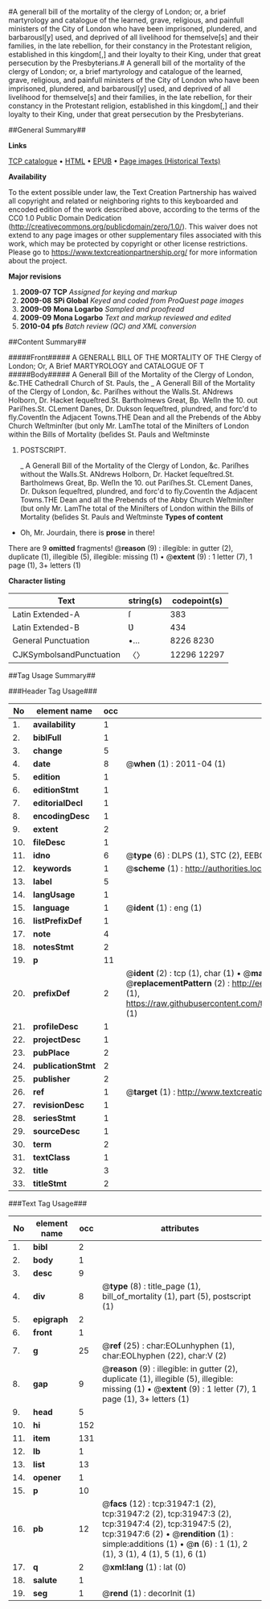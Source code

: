#A generall bill of the mortality of the clergy of London; or, a brief martyrology and catalogue of the learned, grave, religious, and painfull ministers of the City of London who have been imprisoned, plundered, and barbarousl[y] used, and deprived of all livelihood for themselve[s] and their families, in the late rebellion, for their constancy in the Protestant religion, established in this kingdom[,] and their loyalty to their King, under that great persecution by the Presbyterians.#
A generall bill of the mortality of the clergy of London; or, a brief martyrology and catalogue of the learned, grave, religious, and painfull ministers of the City of London who have been imprisoned, plundered, and barbarousl[y] used, and deprived of all livelihood for themselve[s] and their families, in the late rebellion, for their constancy in the Protestant religion, established in this kingdom[,] and their loyalty to their King, under that great persecution by the Presbyterians.

##General Summary##

**Links**

[TCP catalogue](http://www.ota.ox.ac.uk/tcp/)  • 
[HTML](http://tei.it.ox.ac.uk/tcp/Texts-HTML/free/A42/A42604.html)  • 
[EPUB](http://tei.it.ox.ac.uk/tcp/Texts-EPUB/free/A42/A42604.epub) • 
[Page images (Historical Texts)](https://historicaltexts.jisc.ac.uk/eebo-99827527e)

**Availability**

To the extent possible under law, the Text Creation Partnership has waived all copyright and related or neighboring rights to this keyboarded and encoded edition of the work described above, according to the terms of the CC0 1.0 Public Domain Dedication (http://creativecommons.org/publicdomain/zero/1.0/). This waiver does not extend to any page images or other supplementary files associated with this work, which may be protected by copyright or other license restrictions. Please go to https://www.textcreationpartnership.org/ for more information about the project.

**Major revisions**

1. __2009-07__ __TCP__ *Assigned for keying and markup*
1. __2009-08__ __SPi Global__ *Keyed and coded from ProQuest page images*
1. __2009-09__ __Mona Logarbo__ *Sampled and proofread*
1. __2009-09__ __Mona Logarbo__ *Text and markup reviewed and edited*
1. __2010-04__ __pfs__ *Batch review (QC) and XML conversion*

##Content Summary##

#####Front#####
A GENERALL BILL OF THE MORTALITY OF THE Clergy of London; Or, A Brief MARTYROLOGY and CATALOGUE OF T
#####Body#####
A Generall Bill of the Mortality of the Clergy of London, &c.THE Cathedrall Church of St. Pauls, the
    _ A Generall Bill of the Mortality of the Clergy of London, &c.
Pariſhes without the Walls.St. ANdrews Holborn, Dr. Hacket ſequeſtred.St. Bartholmews Great, Bp. WeſIn the 10. out Pariſhes.St. CLement Danes, Dr. Dukson ſequeſtred, plundred, and forc'd to fly.CoventIn the Adjacent Towns.THE Dean and all the Prebends of the Abby Church Weſtminſter (but only Mr. LamThe total of the Miniſters of London within the Bills of Mortality (beſides St. Pauls and Weſtminste
1. POSTSCRIPT.

    _ A Generall Bill of the Mortality of the Clergy of London, &c.
Pariſhes without the Walls.St. ANdrews Holborn, Dr. Hacket ſequeſtred.St. Bartholmews Great, Bp. WeſIn the 10. out Pariſhes.St. CLement Danes, Dr. Dukson ſequeſtred, plundred, and forc'd to fly.CoventIn the Adjacent Towns.THE Dean and all the Prebends of the Abby Church Weſtminſter (but only Mr. LamThe total of the Miniſters of London within the Bills of Mortality (beſides St. Pauls and Weſtminste
**Types of content**

  * Oh, Mr. Jourdain, there is **prose** in there!

There are 9 **omitted** fragments! 
 @__reason__ (9) : illegible: in gutter (2), duplicate (1), illegible (5), illegible: missing (1)  •  @__extent__ (9) : 1 letter (7), 1 page (1), 3+ letters (1)

**Character listing**


|Text|string(s)|codepoint(s)|
|---|---|---|
|Latin Extended-A|ſ|383|
|Latin Extended-B|Ʋ|434|
|General Punctuation|•…|8226 8230|
|CJKSymbolsandPunctuation|〈〉|12296 12297|

##Tag Usage Summary##

###Header Tag Usage###

|No|element name|occ|attributes|
|---|---|---|---|
|1.|__availability__|1||
|2.|__biblFull__|1||
|3.|__change__|5||
|4.|__date__|8| @__when__ (1) : 2011-04 (1)|
|5.|__edition__|1||
|6.|__editionStmt__|1||
|7.|__editorialDecl__|1||
|8.|__encodingDesc__|1||
|9.|__extent__|2||
|10.|__fileDesc__|1||
|11.|__idno__|6| @__type__ (6) : DLPS (1), STC (2), EEBO-CITATION (1), PROQUEST (1), VID (1)|
|12.|__keywords__|1| @__scheme__ (1) : http://authorities.loc.gov/ (1)|
|13.|__label__|5||
|14.|__langUsage__|1||
|15.|__language__|1| @__ident__ (1) : eng (1)|
|16.|__listPrefixDef__|1||
|17.|__note__|4||
|18.|__notesStmt__|2||
|19.|__p__|11||
|20.|__prefixDef__|2| @__ident__ (2) : tcp (1), char (1)  •  @__matchPattern__ (2) : ([0-9\-]+):([0-9IVX]+) (1), (.+) (1)  •  @__replacementPattern__ (2) : http://eebo.chadwyck.com/downloadtiff?vid=$1&page=$2 (1), https://raw.githubusercontent.com/textcreationpartnership/Texts/master/tcpchars.xml#$1 (1)|
|21.|__profileDesc__|1||
|22.|__projectDesc__|1||
|23.|__pubPlace__|2||
|24.|__publicationStmt__|2||
|25.|__publisher__|2||
|26.|__ref__|1| @__target__ (1) : http://www.textcreationpartnership.org/docs/. (1)|
|27.|__revisionDesc__|1||
|28.|__seriesStmt__|1||
|29.|__sourceDesc__|1||
|30.|__term__|2||
|31.|__textClass__|1||
|32.|__title__|3||
|33.|__titleStmt__|2||


###Text Tag Usage###

|No|element name|occ|attributes|
|---|---|---|---|
|1.|__bibl__|2||
|2.|__body__|1||
|3.|__desc__|9||
|4.|__div__|8| @__type__ (8) : title_page (1), bill_of_mortality (1), part (5), postscript (1)|
|5.|__epigraph__|2||
|6.|__front__|1||
|7.|__g__|25| @__ref__ (25) : char:EOLunhyphen (1), char:EOLhyphen (22), char:V (2)|
|8.|__gap__|9| @__reason__ (9) : illegible: in gutter (2), duplicate (1), illegible (5), illegible: missing (1)  •  @__extent__ (9) : 1 letter (7), 1 page (1), 3+ letters (1)|
|9.|__head__|5||
|10.|__hi__|152||
|11.|__item__|131||
|12.|__lb__|1||
|13.|__list__|13||
|14.|__opener__|1||
|15.|__p__|10||
|16.|__pb__|12| @__facs__ (12) : tcp:31947:1 (2), tcp:31947:2 (2), tcp:31947:3 (2), tcp:31947:4 (2), tcp:31947:5 (2), tcp:31947:6 (2)  •  @__rendition__ (1) : simple:additions (1)  •  @__n__ (6) : 1 (1), 2 (1), 3 (1), 4 (1), 5 (1), 6 (1)|
|17.|__q__|2| @__xml:lang__ (1) : lat (0)|
|18.|__salute__|1||
|19.|__seg__|1| @__rend__ (1) : decorInit (1)|

